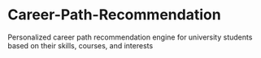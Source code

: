 # Career-Path-Recommendation
Personalized career path recommendation engine for university students based on their skills, courses, and interests

